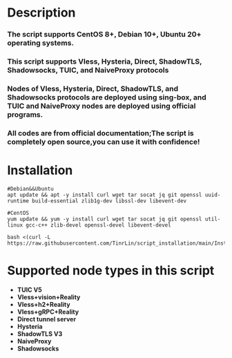 # **Description**
### The script supports CentOS 8+, Debian 10+, Ubuntu 20+ operating systems.
### This script supports Vless, Hysteria, Direct, ShadowTLS, Shadowsocks, TUIC, and NaiveProxy protocols
### Nodes of Vless, Hysteria, Direct, ShadowTLS, and Shadowsocks protocols are deployed using sing-box, and TUIC and NaiveProxy nodes are deployed using official programs.
### All codes are from official documentation;The script is completely open source,you can use it with confidence!

# **Installation**
```
#Debian&&Ubuntu
apt update && apt -y install curl wget tar socat jq git openssl uuid-runtime build-essential zlib1g-dev libssl-dev libevent-dev
```
```
#CentOS
yum update && yum -y install curl wget tar socat jq git openssl util-linux gcc-c++ zlib-devel openssl-devel libevent-devel
```
```
bash <(curl -L https://raw.githubusercontent.com/TinrLin/script_installation/main/Install.sh)
```
# **Supported node types in this script**
- **TUIC V5**
- **Vless+vision+Reality**
- **Vless+h2+Reality**
- **Vless+gRPC+Reality**
- **Direct tunnel server**
- **Hysteria**
- **ShadowTLS V3**
- **NaiveProxy**
- **Shadowsocks**
